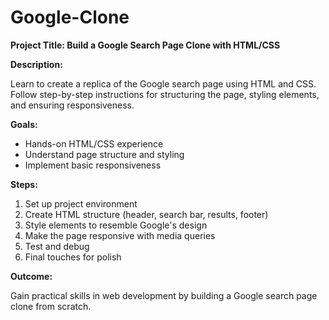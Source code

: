 # Google-Clone
**Project Title: Build a Google Search Page Clone with HTML/CSS**

**Description:**

Learn to create a replica of the Google search page using HTML and CSS. Follow step-by-step instructions for structuring the page, styling elements, and ensuring responsiveness.

**Goals:**

- Hands-on HTML/CSS experience
- Understand page structure and styling
- Implement basic responsiveness

**Steps:**

1. Set up project environment
2. Create HTML structure (header, search bar, results, footer)
3. Style elements to resemble Google's design
4. Make the page responsive with media queries
5. Test and debug
6. Final touches for polish

**Outcome:**

Gain practical skills in web development by building a Google search page clone from scratch.
